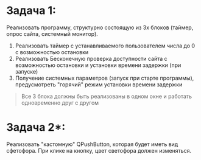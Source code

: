 

# Задача 1:

Реализовать программу, структурно состоящую из 3х блоков (таймер, опрос сайта, системный монитор).

1. Реализовать таймер с устанавливаемого пользователем числа до 0 с возможностью остановки
2. Реализовать Бесконечную проверка доступности сайта с возможностью остановки и установки времени задержки (при запуске)
3. Получение системных параметров (запуск при старте программы), предусмотреть "горячий" режим установки времени задержки

>Все 3 блока должны быть реализованы в одном окне и работать одновременно друг с другом


# Задача 2*:

Реализовать "кастомную" QPushButton, которая будет иметь вид сфетофора.
При клике на кнопку, цвет светофора должен изменяться.